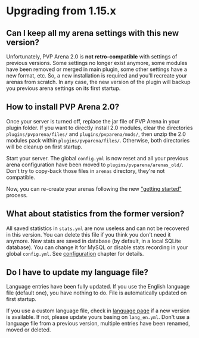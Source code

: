 # Upgrading from 1.15.x

## Can I keep all my arena settings with this new version?
Unfortunately, PVP Arena 2.0 is **not retro-compatible** with settings of previous versions. Some settings no longer exist anymore,
some modules have been removed or merged in main plugin, some other settings have a new format, etc. So, a new 
installation is required and you'll recreate your arenas from scratch.
In any case, the new version of the plugin will backup you previous arena settings on its first startup.

## How to install PVP Arena 2.0?
Once your server is turned off, replace the jar file of PVP Arena in your plugin folder.
If you want to directly install 2.0 modules, clear the directories `plugins/pvparena/files/` and `plugins/pvparena/mods/`,
then unzip the 2.0 modules pack within `plugins/pvparena/files/`. Otherwise, both directories will be cleanup on first
startup.

Start your server. The global `config.yml` is now reset and all your previous arena configuration have been moved to
`plugins/pvparena/arenas_old/`. Don't try to copy-back those files in `arenas` directory, they're not compatible.

Now, you can re-create your arenas following the new ["getting started"](getting-started.md) process.

## What about statistics from the former version?
All saved statistics in `stats.yml` are now useless and can not be recovered in this version. You can delete this file if
you think you don't need it anymore.
New stats are saved in database (by default, in a local SQLite database). You can change it for MySQL or disable stats
recording in your global `config.yml`. See [configuration](configuration.md#global-config-file) chapter for details.

## Do I have to update my language file?
Language entries have been fully updated. If you use the English language file (default one), you have nothing to do. File 
is automatically updated on first startup.

If you use a custom language file, check in [language page](languages.md) if a new version is available. If not, please 
update yours basing on `lang_en.yml`. 
Don't use a language file from a previous version, multiple entries have been renamed, moved or
deleted.